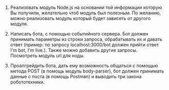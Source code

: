 1. Реализовать модуль Node.js на основании той информации которую Вы получили, желательно чтоб модуль был полезным. По желанию, можно реализовать модуль который будет зависеть от другого модуля. 

2. Написать бота, с помощью событийного сервера. Бот должен принимать параметры из строки запроса, обрабатывать их и давать ответ (пример: по запросу localhost:3000/bot должен прийти ответ I'm bot, I'm live.). Также можно добавить другие запросы. Посмотреть модуль url для ноды. 

3. Проапгрейдить бота, дать ему возможность общаться с помощью метода POST (в помощь модуль body-parser), бот должен принимать данные с поста (в помощь Postman) и выводить три закона робототехники.